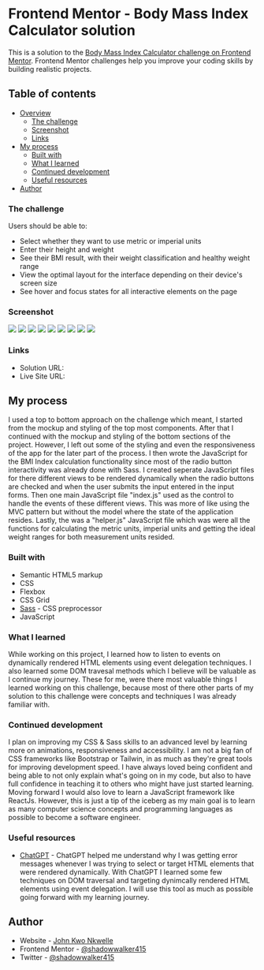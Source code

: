 # Frontend Mentor - Body Mass Index Calculator solution

This is a solution to the [Body Mass Index Calculator challenge on Frontend Mentor](https://www.frontendmentor.io/challenges/body-mass-index-calculator-brrBkfSz1T). Frontend Mentor challenges help you improve your coding skills by building realistic projects.

## Table of contents

- [Overview](#overview)
  - [The challenge](#the-challenge)
  - [Screenshot](#screenshot)
  - [Links](#links)
- [My process](#my-process)
  - [Built with](#built-with)
  - [What I learned](#what-i-learned)
  - [Continued development](#continued-development)
  - [Useful resources](#useful-resources)
- [Author](#author)

### The challenge

Users should be able to:

- Select whether they want to use metric or imperial units
- Enter their height and weight
- See their BMI result, with their weight classification and healthy weight range
- View the optimal layout for the interface depending on their device's screen size
- See hover and focus states for all interactive elements on the page

### Screenshot

![](./screenshot.jpg)
![](images/screenshot1.png)
![](images/screenshot2.png)
![](images/screenshot3.png)
![](images/screenshot4.png)
![](images/screenshot5.png)
![](images/screenshot6.png)
![](images/screenshot7.png)
![](images/screenshot8.png)

### Links

- Solution URL: [](https://github.com/shadowwalker415/BMI_Index_Calculator)
- Live Site URL: [](https://your-live-site-url.com)

## My process

I used a top to bottom approach on the challenge which meant, I started from the mockup and styling of the top most components. After that I continued with the mockup and styling of the bottom sections of the project. However, I left out some of the styling and even the responsiveness of the app for the later part of the process. I then wrote the JavaScript for the BMI Index calculation functionality since most of the radio button interactivity was already done with Sass. I created seperate JavaScript files for there different views to be rendered dynamically when the radio buttons are checked and when the user submits the input entered in the input forms. Then one main JavaScript file "index.js" used as the control to handle the events of these different views. This was more of like using the MVC pattern but without the model where the state of the application resides. Lastly, the was a "helper.js" JavaScript file which was were all the functions for calculating the metric units, imperial units and getting the ideal weight ranges for both measurement units resided.

### Built with

- Semantic HTML5 markup
- CSS
- Flexbox
- CSS Grid
- [Sass](https://sass-lang.com/) - CSS preprocessor
- JavaScript

### What I learned

While working on this project, I learned how to listen to events on dynamically rendered HTML elements using event delegation techniques. I also learned some DOM travesal methods which I believe will be valuable as I continue my journey.
These for me, were there most valuable things I learned working on this challenge, because most of there other parts of my solution to this challenge were concepts and techniques I was already familiar with.

### Continued development

I plan on improving my CSS & Sass skills to an advanced level by learning more on animations, responsiveness and accessibility. I am not a big fan of CSS frameworks like Bootstrap or Tailwin, in as much as they're great tools for improving development speed. I have always loved being confident and being able to not only explain what's going on in my code, but also to have full confidence in teaching it to others who might have just started learning. Moving forward I would also love to learn a JavaScript framework like ReactJs. However, this is just a tip of the iceberg as my main goal is to learn as many computer science concepts and programming languages as possible to become a software engineer.

### Useful resources

- [ChatGPT](https://chat.openai.com) - ChatGPT helped me understand why I was getting error messages whenever I was trying to select or target HTML elements that were rendered dynamically. With ChatGPT I learned some few techniques on DOM traversal and targeting dynimcally rendered HTML elements using event delegation. I will use this tool as much as possible going forward with my learning journey.

## Author

- Website - [John Kwo Nkwelle](https://johnnkwelle.netlify.app)
- Frontend Mentor - [@shadowwalker415](https://www.frontendmentor.io/profile/shadowwalker415)
- Twitter - [@shadowwalker415](https://twitter.com/shadowwalker415)
